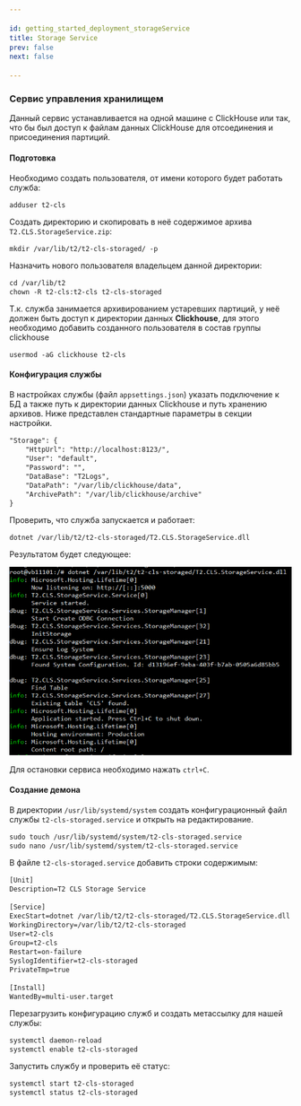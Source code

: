 ```yaml
---

id: getting_started_deployment_storageService
title: Storage Service
prev: false
next: false

---
```


### Сервис управления хранилищем

Данный сервис устанавливается на одной машине с ClickHouse или так, что бы был доступ к файлам данных ClickHouse для отсоединения и присоединения партиций.

#### Подготовка

Необходимо создать пользователя, от имени которого будет работать служба:

	adduser t2-cls

Создать директорию и скопировать в неё содержимое архива ```T2.CLS.StorageService.zip```:

	mkdir /var/lib/t2/t2-cls-storaged/ -p

Назначить нового пользователя владельцем данной директории:

	cd /var/lib/t2
	chown -R t2-cls:t2-cls t2-cls-storaged

Т.к. служба занимается архивированием устаревших партиций, у неё должен быть доступ к директории данных **Clickhouse**, для этого необходимо добавить созданного пользователя в состав группы clickhouse

    usermod -aG clickhouse t2-cls

#### Конфигурация службы

В настройках службы (файл ```appsettings.json```) указать подключение к БД а также путь к директории данных Clickhouse и путь хранению архивов.
Ниже представлен стандартные параметры в секции настройки. 

    "Storage": {
        "HttpUrl": "http://localhost:8123/",
        "User": "default",
        "Password": "",
        "DataBase": "T2Logs",
        "DataPath": "/var/lib/clickhouse/data",
        "ArchivePath": "/var/lib/clickhouse/archive"
    }

Проверить, что служба запускается и работает:

	dotnet /var/lib/t2/t2-cls-storaged/T2.CLS.StorageService.dll
	
Результатом будет следующее: 

![img](../../_assets/Storage_service_start.png)

Для остановки сервиса необходимо нажать ```ctrl+C```.

#### Создание демона

В директории ```/usr/lib/systemd/system``` создать конфигурационный файл службы ```t2-cls-storaged.service``` и открыть на редактирование.
	
	sudo touch /usr/lib/systemd/system/t2-cls-storaged.service
	sudo nano /usr/lib/systemd/system/t2-cls-storaged.service
	
В файле ```t2-cls-storaged.service``` добавить строки содержимым:

    [Unit]  
    Description=T2 CLS Storage Service  
      
    [Service]  
    ExecStart=dotnet /var/lib/t2/t2-cls-storaged/T2.CLS.StorageService.dll
    WorkingDirectory=/var/lib/t2/t2-cls-storaged
    User=t2-cls  
    Group=t2-cls
    Restart=on-failure  
    SyslogIdentifier=t2-cls-storaged 
    PrivateTmp=true  
      
    [Install]  
    WantedBy=multi-user.target

Перезагрузить конфигурацию служб и создать метассылку для нашей службы:

    systemctl daemon-reload  
    systemctl enable t2-cls-storaged

Запустить службу и проверить её статус:

    systemctl start t2-cls-storaged
    systemctl status t2-cls-storaged
